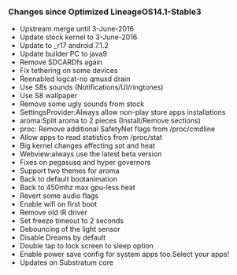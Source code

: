 ### Changes since Optimized LineageOS14.1-Stable3

* Upstream merge until 3-June-2016
* Update stock kernel to 3-June-2016
* Update to _r17 android 7.1.2
* Update builder PC to java9
* Remove SDCARDfs again
* Fix tethering on some devices
* Reenabled logcat-no qmuxd drain
* Use S8s sounds (Notifications/UI/ringtones) 
* Use S8 wallpaper
* Remove some ugly sounds from stock
* SettingsProvider:Always allow non-play store apps installations
* aroma:Split aroma to 2 pieces (Install/Remove sections)
* proc: Remove additional SafetyNet flags from /proc/cmdline
* Allow apps to read statistics from /proc/stat 
* Big kernel changes affecting sot and heat
* Webview:always use the latest beta version
* Fixes on pegasusq and hyper governors
* Support two themes for aroma
* Back to default bootanimation
* Back to 450mhz max gpu-less heat
* Revert some audio flags
* Enable wifi on first boot
* Remove old IR driver
* Set freeze timeout to 2 seconds
* Debouncing of the light sensor
* Disable Dreams by default
* Double tap to lock screen to sleep option
* Enable power save config for system apps too.Select your apps!
* Updates on Substratum core